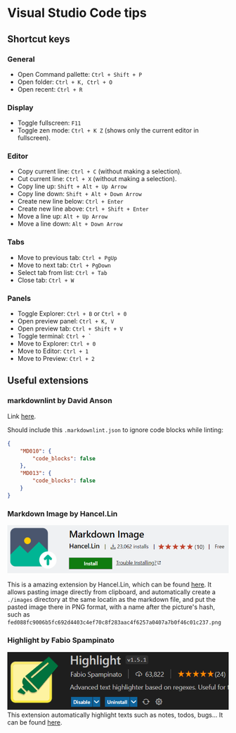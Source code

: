# Visual Studio Code tips

## Shortcut keys

### General

- Open Command pallette: `Ctrl + Shift + P`
- Open folder: `Ctrl + K, Ctrl + O`
- Open recent: `Ctrl + R`

### Display

- Toggle fullscreen: `F11`
- Toggle zen mode: `Ctrl + K Z` (shows only the current editor in fullscreen).

### Editor

- Copy current line: `Ctrl + C` (without making a selection).
- Cut current line: `Ctrl + X` (without making a selection).
- Copy line up: `Shift + Alt + Up Arrow`
- Copy line down: `Shift + Alt + Down Arrow`
- Create new line below: `Ctrl + Enter`
- Create new line above: `Ctrl + Shift + Enter`
- Move a line up: `Alt + Up Arrow`
- Move a line down: `Alt + Down Arrow`

### Tabs

- Move to previous tab: `Ctrl + PgUp`
- Move to next tab: `Ctrl + PgDown`
- Select tab from list: `Ctrl + Tab`
- Close tab: `Ctrl + W`

### Panels

- Toggle Explorer: `Ctrl + B` or `Ctrl + 0`
- Open preview panel: `Ctrl + K, V`
- Open preview tab: `Ctrl + Shift + V`
- Toggle terminal: ``Ctrl + ` ``
- Move to Explorer: `Ctrl + 0`
- Move to Editor: `Ctrl + 1`
- Move to Preview: `Ctrl + 2`

## Useful extensions

### markdownlint by David Anson

Link [here](https://marketplace.visualstudio.com/items?itemName=DavidAnson.vscode-markdownlint).

Should include this `.markdownlint.json` to ignore code blocks while linting:

```json
{
	"MD010": {
		"code_blocks": false
	},
	"MD013": {
		"code_blocks": false
	}
}
```

### Markdown Image by Hancel.Lin

![picture 1](../images/fed088fc9006b5fc692d4403c4ef70c8f283aac4f6257a0407a7b0f46c01c237.png)  

This is a amazing extension by Hancel.Lin, which can be found
[here](https://marketplace.visualstudio.com/items?itemName=hancel.markdown-image).
It allows pasting image directly from clipboard, and automatically create a
`./images` directory at the same locatin as the markdown file, and put the
pasted image there in PNG format, with a name after the picture's hash, such as
`fed088fc9006b5fc692d4403c4ef70c8f283aac4f6257a0407a7b0f46c01c237.png`

### Highlight by Fabio Spampinato

![picture 2](../images/67b8aca94a7031605bd21057a6d164fff87e4fde915cdd0276162f8e977f299d.png)  
This extension automatically highlight texts such as notes, todos, bugs... It
can be found [here](https://marketplace.visualstudio.com/items?itemName=fabiospampinato.vscode-highlight).
